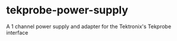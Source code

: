 # tekprobe-power-supply
A 1 channel power supply and adapter for the Tektronix's Tekprobe interface
